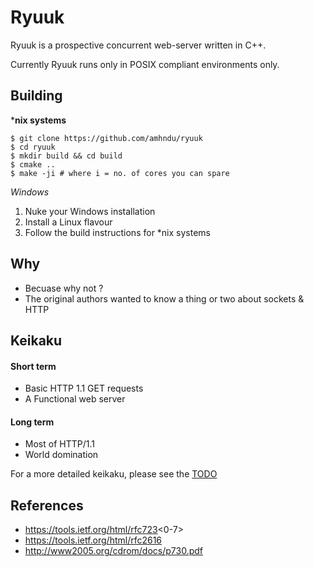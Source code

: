 # Ryuuk

Ryuuk is a prospective concurrent web-server written in C++.

Currently Ryuuk runs only in POSIX compliant environments only.

## Building

***nix systems**
```
$ git clone https://github.com/amhndu/ryuuk
$ cd ryuuk
$ mkdir build && cd build
$ cmake ..
$ make -ji # where i = no. of cores you can spare
```

*Windows*

1. Nuke your Windows installation
2. Install a Linux flavour
3. Follow the build instructions for *nix systems

## Why

* Becuase why not ?
* The original authors wanted to know a thing or two about sockets & HTTP


## Keikaku


#### Short term

* Basic HTTP 1.1 GET requests
* A Functional web server


#### Long term

* Most of HTTP/1.1
* World domination

For a more detailed keikaku, please see the [TODO](TODO.md)

## References

* https://tools.ietf.org/html/rfc723<0-7>
* https://tools.ietf.org/html/rfc2616
* http://www2005.org/cdrom/docs/p730.pdf
